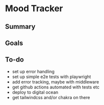 # Mood Tracker

## Summary

## Goals

## To-do

- set up error handling
- set up simple e2e tests with playwright
- add error tracking, maybe with middleware
- get github actions automated with tests etc
- deploy to digital ocean
- get tailwindcss and/or chakra on there
